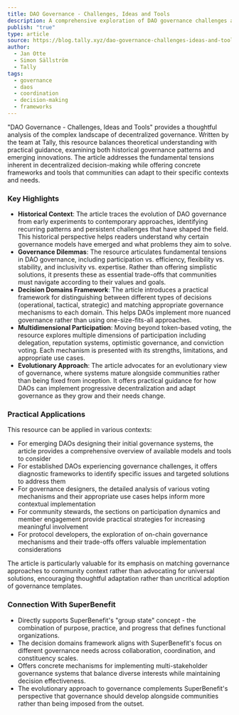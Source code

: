 ```yaml
---
title: DAO Governance - Challenges, Ideas and Tools
description: A comprehensive exploration of DAO governance challenges and innovations, offering practical frameworks and solutions for effective decentralized decision-making.
publish: "true"
type: article
source: https://blog.tally.xyz/dao-governance-challenges-ideas-and-tools-1504fd82be24
author:
  - Jan Otte
  - Simon Sällström
  - Tally
tags:
  - governance
  - daos
  - coordination
  - decision-making
  - frameworks
---
```


"DAO Governance - Challenges, Ideas and Tools" provides a thoughtful analysis of the complex landscape of decentralized governance. Written by the team at Tally, this resource balances theoretical understanding with practical guidance, examining both historical governance patterns and emerging innovations. The article addresses the fundamental tensions inherent in decentralized decision-making while offering concrete frameworks and tools that communities can adapt to their specific contexts and needs.

### Key Highlights
- **Historical Context**: The article traces the evolution of DAO governance from early experiments to contemporary approaches, identifying recurring patterns and persistent challenges that have shaped the field. This historical perspective helps readers understand why certain governance models have emerged and what problems they aim to solve.
- **Governance Dilemmas**: The resource articulates fundamental tensions in DAO governance, including participation vs. efficiency, flexibility vs. stability, and inclusivity vs. expertise. Rather than offering simplistic solutions, it presents these as essential trade-offs that communities must navigate according to their values and goals.
- **Decision Domains Framework**: The article introduces a practical framework for distinguishing between different types of decisions (operational, tactical, strategic) and matching appropriate governance mechanisms to each domain. This helps DAOs implement more nuanced governance rather than using one-size-fits-all approaches.
- **Multidimensional Participation**: Moving beyond token-based voting, the resource explores multiple dimensions of participation including delegation, reputation systems, optimistic governance, and conviction voting. Each mechanism is presented with its strengths, limitations, and appropriate use cases.
- **Evolutionary Approach**: The article advocates for an evolutionary view of governance, where systems mature alongside communities rather than being fixed from inception. It offers practical guidance for how DAOs can implement progressive decentralization and adapt governance as they grow and their needs change.

### Practical Applications

This resource can be applied in various contexts:

- For emerging DAOs designing their initial governance systems, the article provides a comprehensive overview of available models and tools to consider
- For established DAOs experiencing governance challenges, it offers diagnostic frameworks to identify specific issues and targeted solutions to address them
- For governance designers, the detailed analysis of various voting mechanisms and their appropriate use cases helps inform more contextual implementation
- For community stewards, the sections on participation dynamics and member engagement provide practical strategies for increasing meaningful involvement
- For protocol developers, the exploration of on-chain governance mechanisms and their trade-offs offers valuable implementation considerations

The article is particularly valuable for its emphasis on matching governance approaches to community context rather than advocating for universal solutions, encouraging thoughtful adaptation rather than uncritical adoption of governance templates.

### Connection With SuperBenefit

- Directly supports SuperBenefit's "group state" concept - the combination of purpose, practice, and progress that defines functional organizations.
- The decision domains framework aligns with SuperBenefit's focus on different governance needs across collaboration, coordination, and constituency scales.
- Offers concrete mechanisms for implementing multi-stakeholder governance systems that balance diverse interests while maintaining decision effectiveness.
- The evolutionary approach to governance complements SuperBenefit's perspective that governance should develop alongside communities rather than being imposed from the outset.